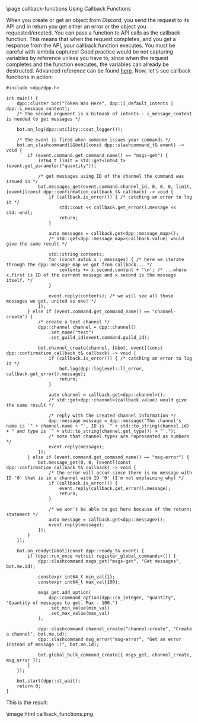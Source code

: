 \page callback-functions Using Callback Functions

When you create or get an object from Discord, you send the request to its API and in return you get either an error or the object you requested/created. You can pass a function to API calls as the callback function. This means that when the request completes, and you get a response from the API, your callback function executes. You must be careful with lambda captures! Good practice would be not capturing variables by reference unless you have to, since when the request completes and the function executes, the variables can already be destructed. Advanced reference can be found [here](https://dpp.dev/lambdas-and-locals.html). Now, let's see callback functions in action:

~~~~~~~~~~~~~~{.cpp}
#include <dpp/dpp.h>

int main() {
    dpp::cluster bot("Token Was Here", dpp::i_default_intents | dpp::i_message_content);
    /* the second argument is a bitmask of intents - i_message_content is needed to get messages */

    bot.on_log(dpp::utility::cout_logger());

    /* The event is fired when someone issues your commands */
    bot.on_slashcommand([&bot](const dpp::slashcommand_t& event) -> void {
        if (event.command.get_command_name() == "msgs-get") {
            int64_t limit = std::get<int64_t>(event.get_parameter("quantity"));

            /* get messages using ID of the channel the command was issued in */
            bot.messages_get(event.command.channel_id, 0, 0, 0, limit, [event](const dpp::confirmation_callback_t& callback) -> void {
                if (callback.is_error()) { /* catching an error to log it */
                    std::cout << callback.get_error().message << std::endl;
                    return;
                }

                auto messages = callback.get<dpp::message_map>();
                /* std::get<dpp::message_map>(callback.value) would give the same result */
                
                std::string contents;
                for (const auto& x : messages) { /* here we iterate through the dpp::message_map we got from callback... */
                    contents += x.second.content + '\n'; /* ...where x.first is ID of the current message and x.second is the message itself. */
                }

                event.reply(contents); /* we will see all those messages we got, united as one! */
            });
        } else if (event.command.get_command_name() == "channel-create") {
            /* create a text channel */
            dpp::channel channel = dpp::channel()
                .set_name("test")
                .set_guild_id(event.command.guild_id);

            bot.channel_create(channel, [&bot, event](const dpp::confirmation_callback_t& callback) -> void {
                if (callback.is_error()) { /* catching an error to log it */
                    bot.log(dpp::loglevel::ll_error, callback.get_error().message);
                    return;
                }

                auto channel = callback.get<dpp::channel>();
                /* std::get<dpp::channel>(callback.value) would give the same result */

                /* reply with the created channel information */
                dpp::message message = dpp::message("The channel's name is `" + channel.name + "`, ID is `" + std::to_string(channel.id) + " and type is `" + std::to_string(channel.get_type()) + "`.");
                /* note that channel types are represented as numbers */
                event.reply(message);
            });
        } else if (event.command.get_command_name() == "msg-error") {
            bot.message_get(0, 0, [event](const dpp::confirmation_callback_t& callback) -> void {
                /* the error will occur since there is no message with ID '0' that is in a channel with ID '0' (I'm not explaining why) */
                if (callback.is_error()) {
                    event.reply(callback.get_error().message);
                    return;
                }

                /* we won't be able to get here because of the return; statement */
                auto message = callback.get<dpp::message>();
                event.reply(message);
            });
        }
    });

    bot.on_ready([&bot](const dpp::ready_t& event) {
        if (dpp::run_once <struct register_global_commands>()) {
            dpp::slashcommand msgs_get("msgs-get", "Get messages", bot.me.id);

            constexpr int64_t min_val{1};
            constexpr int64_t max_val{100};

            msgs_get.add_option(
                dpp::command_option(dpp::co_integer, "quantity", "Quantity of messages to get. Max - 100.")
                .set_min_value(min_val)
                .set_max_value(max_val)
            );

            dpp::slashcommand channel_create("channel-create", "Create a channel", bot.me.id);
            dpp::slashcommand msg_error("msg-error", "Get an error instead of message :)", bot.me.id);

            bot.global_bulk_command_create({ msgs_get, channel_create, msg_error });
        }
    });

    bot.start(dpp::st_wait);
    return 0;
}
~~~~~~~~~~~~~~

This is the result:

\image html callback_functions.png